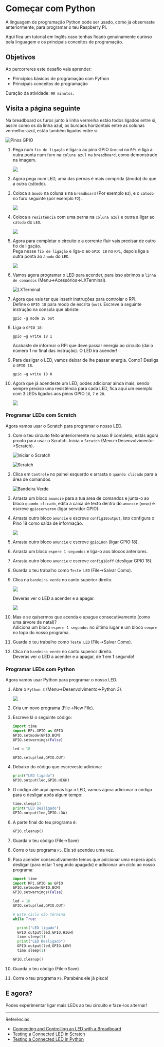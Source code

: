 # Começar com Python

A linguagem de programação Python pode ser usado, como já observaste anteriormente, para programar o teu Raspberry Pi.

Aqui fica um tutorial em Inglês caso tenhas ficado genuinamente curioso pela linguagem e os principais conceitos de programação.



## Objetivos

Ao percorreres este desafio vais aprender:

* Principios básicos de programação com Python
* Principais conceitos de programação

Duração da atividade: `90 minutos.`

## Visita a página seguinte

Na breadboard os furos junto à linha vermelha estão todos ligados entre si, assim como os da linha azul, os burcaos horizontais entre as colunas vermelho-azul, estão também ligados entre si.

![Pinos GPIO](https://www.raspberrypi.org/learning/physical-computing-guide/images/gpio-numbers-pi2.png)

1. Pega num `fio de ligação` e liga-o ao pino GPIO `Ground` no `RPi` e liga a outra ponta num furo na `coluna azul` na `breadboard`, como demonstrado na imagem.

   ![](https://www.raspberrypi.org/learning/physical-computing-guide/images/gpio-connect-ground.png)

2. Agora pega num LED, uma das pernas é mais comprida \(ânodo\) do que a outra \(cátodo\).

3. Coloca a `ânodo` na coluna `E` na `breadboard` \(Por exemplo `E3`\), e o `cátodo` no furo seguinte \(por exemplo `E2`\).

   ![](https://www.raspberrypi.org/learning/physical-computing-guide/images/gpio-connect-red-led.png)

4. Coloca a `resistência` com uma perna na `coluna azul` e outra a ligar ao `cátodo` do `LED`.

   ![](https://www.raspberrypi.org/learning/physical-computing-guide/images/gpio-connect-resistor.png)

5. Agora para completar o circuito e a corrente fluir vais precisar de outro fio de ligação.  
   Pega nesse `fio de ligação` e liga-o ao `GPIO 18` no `RPi`, depois liga a outra ponta ao `ânodo` do `LED`.

   ![](https://www.raspberrypi.org/learning/physical-computing-guide/images/gpio-complete-circuit.png)

6. Vamos agora programar o LED para acender, para isso abrimos a `linha de comandos` \(Menu-&gt;Acessórios-&gt;LXTerminal\).

   ![LXTerminal](https://www.raspberrypi.org/documentation/usage/terminal/images/lxterminal.png)

7. Agora que vais ter que inserir instruções para controlar o RPi.  
   Define o `GPIO 18` para modo de escrita \(`out`\). Escreve a seguinte instrução na consola que abriste:

   ```
   gpio -g mode 18 out
   ```

8. Liga o `GPIO 18`:

   ```
   gpio –g write 18 1
   ```

   Acabaste de informar o RPi que deve passar energia ao circuito \(daí o número 1 no final das instrução\). O LED irá acender!

9. Para desligar o LED, vamos deixar de lhe passar energia. Como? Desliga o `GPIO 18`.

   ```
   gpio –g write 18 0
   ```

10. Agora que já acendeste um LED, podes adicionar ainda mais, sendo sempre preciso uma resistência para cada LED, fica aqui um exemplo com 3 LEDs ligados aos pinos GPIO `18`, `7` e `20`.

    ![](https://www.raspberrypi.org/learning/physical-computing-guide/images/gpio-complete-circuit2.png)

### Programar LEDs com Scratch

Agora vamos usar o Scratch para programar o nosso LED.

1. Com o teu circuito feito anteriormente no passo 9 completo, estás agora pronto para usar o Scratch. Inicia o `Scratch` \(Menu-&gt;Desenvolvimento-&gt;Scratch\).

   ![Iniciar o Scratch](https://www.raspberrypi.org/learning/physical-computing-guide/images/scratch-icon.png)

   ![Scratch](https://www.raspberrypi.org/learning/physical-computing-guide/images/Scratch-interface.png)

2. Clica em `Controle` no painel esquerdo e arrasta o `quando clicado` para a área de comandos.

   ![Bandeira Verde](https://www.raspberrypi.org/learning/physical-computing-guide/images/green_flag.png)

3. Arrasta um bloco `anuncie` para a tua area de comandos e junta-o ao bloco `quando clicado`, edita a caixa de texto dentro do `anuncie` \(`novo`\) e escreve `gpioserveron` \(ligar servidor GPIO\).

4. Arrasta outro bloco `anuncie` e escreve `config18output`, isto configura o Pino 18 como saída de informação.

   ![](https://www.raspberrypi.org/learning/physical-computing-guide/images/scratch_config.png)

5. Arrasta outro bloco `anuncie` e escreve `gpio18on` \(ligar GPIO 18\).

6. Arrasta um bloco `espere 1 segundos` e liga-o aos blocos anteriores.

7. Arrasta outro bloco `anuncie` e escreve `config18off` \(desligar GPIO 18\).

8. Guarda o teu trabalho como `Teste LED` \(File-&gt;Salvar Como\).

9. Clica na `bandeira verde` no canto superior direito.

   ![](https://www.raspberrypi.org/learning/physical-computing-guide/images/green_flag_icon.png)

   Deverás ver o LED a acender e a apagar.

   ![](https://www.raspberrypi.org/learning/physical-computing-guide/images/scratch_complete.png)

10. Mas e se quisermos que acenda e apague consecutivamente \(como uma árvore de natal\)?  
    Adiciona um bloco `espere 1 segundos` no último lugar e um bloco `sempre` no topo do nosso programa.

11. Guarda o teu trabalho como `Teste LED` \(File-&gt;Salvar Como\).

12. Clica na `bandeira verde` no canto superior direito.  
    Deverás ver o LED a acender e a apagar, de 1 em 1 segundo!

### Programar LEDs com Python

Agora vamos usar Python para programar o nosso LED.

1. Abre o `Python 3` \(Menu-&gt;Desenvolvimento-&gt;Python 3\).

   ![](https://www.raspberrypi.org/learning/physical-computing-guide/images/open_idle.png)

2. Cria um novo programa \(File-&gt;New File\).

3. Escreve lá o seguinte código:

   ```python
   import time
   import RPi.GPIO as GPIO
   GPIO.setmode(GPIO.BCM)
   GPIO.setwarnings(False)

   led = 18

   GPIO.setup(led,GPIO.OUT)
   ```

4. Debaixo do código que escreveste adiciona:

   ```python
   print("LED ligado")
   GPIO.output(led,GPIO.HIGH)
   ```

5. O código até aqui apenas liga o LED, vamos agora adicionar o código para o desligar após algum tempo:

   ```python
   time.sleep(1)
   print("LED Desligado")
   GPIO.output(led,GPIO.LOW)
   ```

6. A parte final do teu programa é:

   ```python
   GPIO.cleanup()
   ```

7. Guarda o teu código \(File-&gt;Save\)

8. Corre o teu programa `F5`. Ele só acendeu uma vez.

9. Para acender consecutivamente temos que adicionar uma espera após desligar \(para estar 1 segundo apagado\) e adicionar um ciclo ao nosso programa:

   ```python
   import time
   import RPi.GPIO as GPIO
   GPIO.setmode(GPIO.BCM)
   GPIO.setwarnings(False)

   led = 18
   GPIO.setup(led,GPIO.OUT)

   # Este ciclo não termina
   while True:

     print("LED ligado")
     GPIO.output(led,GPIO.HIGH)
     time.sleep(1)
     print("LED Desligado")
     GPIO.output(led,GPIO.LOW)
     time.sleep(1)

   GPIO.cleanup()
   ```

10. Guarda o teu código \(File-&gt;Save\)

11. Corre o teu programa `F5`. Parabéns ele já pisca!

## E agora?

Podes experimentar ligar mais LEDs ao teu circuito e faze-los alternar!

---

Referências:

* [Connecting and Controlling an LED with a Breadboard](https://www.raspberrypi.org/learning/physical-computing-guide/connect-leds/)
* [Testing a Connected LED in Scratch](https://www.raspberrypi.org/learning/physical-computing-guide/test-led-scratch/)
* [Testing a Connected LED in Python](https://www.raspberrypi.org/learning/physical-computing-guide/test-led-python/)



